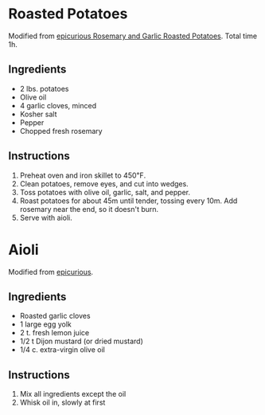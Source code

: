 # Roasted Potatoes

Modified from [epicurious Rosemary and Garlic Roasted Potatoes](https://www.epicurious.com/recipes/food/views/rosemary-and-garlic-roasted-potatoes-357469). Total time 1h.

## Ingredients

* 2 lbs. potatoes
* Olive oil
* 4 garlic cloves, minced
* Kosher salt
* Pepper
* Chopped fresh rosemary

## Instructions

1. Preheat oven and iron skillet to 450℉.
2. Clean potatoes, remove eyes, and cut into wedges.
3. Toss potatoes with olive oil, garlic, salt, and pepper.
4. Roast potatoes for about 45m until tender, tossing every 10m. Add rosemary near the end, so it doesn't burn.
5. Serve with aioli.

# Aioli

Modified from [epicurious](https://www.epicurious.com/recipes/food/views/aioli-107026).

## Ingredients

* Roasted garlic cloves
* 1 large egg yolk
* 2 t. fresh lemon juice
* 1/2 t Dijon mustard (or dried mustard)
* 1/4 c. extra-virgin olive oil

## Instructions

1. Mix all ingredients except the oil
2. Whisk oil in, slowly at first
